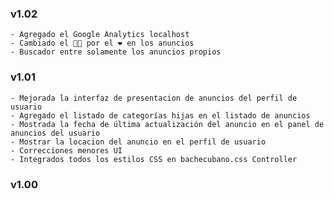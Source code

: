 ### v1.02

    - Agregado el Google Analytics localhost  
    - Cambiado el 👍🏼 por el ❤ en los anuncios  
    - Buscador entre solamente los anuncios propios  

### v1.01

    - Mejorada la interfaz de presentacion de anuncios del perfil de usuario  
    - Agregado el listado de categorías hijas en el listado de anuncios  
    - Mostrada la fecha de última actualización del anuncio en el panel de anuncios del usuario  
    - Mostrar la locacion del anuncio en el perfil de usuario  
    - Correcciones menores UI  
    - Integrados todos los estilos CSS en bachecubano.css Controller  

### v1.00

